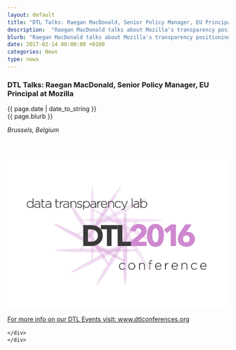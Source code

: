 ```yaml
---
layout: default
title: "DTL Talks: Raegan MacDonald, Senior Policy Manager, EU Principal at Mozilla"
description:  "Raegan MacDonald talks about Mozilla's transparency positioning in Brussels"
blurb: "Raegan MacDonald talks about Mozilla's transparency positioning in Brussels"
date: 2017-02-14 00:00:00 +0100
categories: News
type: news
---
```


<div class="post-container">
<h3> DTL Talks: Raegan MacDonald, Senior Policy Manager, EU Principal at Mozilla</h3> 


<div class="post-date">
{{ page.date | date_to_string }}
</div>

<div class="blurb">
{{ page.blurb }}
</div>

<div class="post-body">

<p><span style="font-style:italic;">Brussels, Belgium</span></p>
<br>
<br>
<!-- 
<p>
<div class="row">
	<div class="col-sm-12"> 
				
		<img class="img-responsive" title="" src="/images/2016-jumbologo.png">
		 </a>
	</div>
	</div>
	</p> -->

<div style="position:relative;height:0;padding-bottom:56.25%"><iframe src="https://www.youtube.com/embed/SeIZmWzpAgc?ecver=2" width="640" height="360" frameborder="0" style="position:absolute;width:100%;height:100%;left:0" allowfullscreen></iframe></div>

<br>
<br>

<p><em>Why is transparency important?</em></p>

<p>Transparency is a key ingredient for building any system that has accountability built into it, so it's very difficult for instance for citizens to hold any company or any government accountable if they don't actually know what's going on. In regards to privacy and transparency it's also a key element to empower and inform and educate users to take control over their digital lives.</p>

<p><em>What are the last trends related to data transparency?</em></p>
<p>There are a lot of emerging trends with transparency. At Mozilla, we're really happy to see more and more companies coming forward with data transparency reports which explain for instance law enforcement access, among other things. I think a key trend in transparency is also backing up what transparency actually means, so dumping a whole bunch of data online doesn't necessarily mean that it's useful, so I think there's a difference between making information and turning that into knowledge and just having data available. So, what we are encouraging and certainly encouraged to see in these trends around data transparency is more meaningful information and knowledge that's getting to the user.</p>

<p><em>Which innovation opportunities brings the General Data Protection Regulation globally?</em></p>
<p>The GDPR offers a lot of areas for innovation on privacy and data protection, one in terms of its international impact, in that it's a regulation, and binding on an entire content on these 28 member states. It has a standard setting element which we know that other countries will look to and hopefully draw inspiration from. In terms of innovations I think there's two areas in which it can benefit users and improve the practices of companies, first on the user side. The GDPR strengthens and gives a lot more rights to individuals over access to their personal data and control over the personal data such as data portability, access and erasure which we think really puts them in the driver seat. That is extremely important and increasingly important in an age of ubiquitous computing. For companies the new obligations that are strengthened would require them to be much more transparent around the processing and collection of their data including making the information about how their information is collected, for instance through privacy policies or terms of service, much more clear and understandable to the user, so in the end they really have meaningful information about what is happening to their data and clear choices about what they can do down to better protect their data.
</p>

<p><em>From your perspective in Brussels, what do you think could be the most significant challenges and developments in the field of personal data transparency online?</em></p>
<p>I think a constant challenge between data and transparency, and law and transparency is this constant tension between how quickly technology evolves and how slow the legal process can be. And so, it's always really important to craft any policy or any laws that have better future proof in a way that are looking forward and so, we appreciate the GDPR for that in the sense that it lays down a principle-based approach to how to collect data, how to raise the bar on how to treat that data, for instance by introducing privacy by design and privacy by default.</p>

<p><em>Which are your current projects involving data privacy and transparency?</em></p>
<p>For us here in Brussels one of our major areas of focus on the policy front will be the review of the reform of the e-privacy regulation as well as like most companies gearing up for the implementation and the enforcement of the GDPR. We also released last month our new version of Focus which is our iOS privacy browser and which now comes in 24 different languages.</p>

<br>

<div class="row">
	<div class="col-sm-12"> 
				<!-- link a la imagen -->
		<a href="http://dtlconferences.org/"><img class="img-responsive" title="" src="/images/2016-jumbologo.png"></a>		
		 <p><a href="http://dtlconferences.org/">For more info on our DTL Events visit: www.dtlconferences.org</a></p>

	</div>
	</div>

<!-- close post body -->
</div>
</div>
